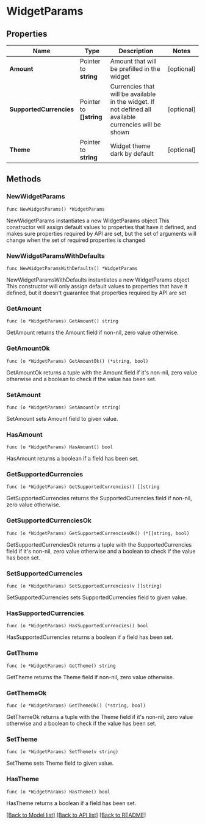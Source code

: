 # WidgetParams

## Properties

Name | Type | Description | Notes
------------ | ------------- | ------------- | -------------
**Amount** | Pointer to **string** | Amount that will be prefilled in the widget | [optional] 
**SupportedCurrencies** | Pointer to **[]string** | Currencies that will be available in the widget. If not defined all available currencies will be shown | [optional] 
**Theme** | Pointer to **string** | Widget theme dark by default | [optional] 

## Methods

### NewWidgetParams

`func NewWidgetParams() *WidgetParams`

NewWidgetParams instantiates a new WidgetParams object
This constructor will assign default values to properties that have it defined,
and makes sure properties required by API are set, but the set of arguments
will change when the set of required properties is changed

### NewWidgetParamsWithDefaults

`func NewWidgetParamsWithDefaults() *WidgetParams`

NewWidgetParamsWithDefaults instantiates a new WidgetParams object
This constructor will only assign default values to properties that have it defined,
but it doesn't guarantee that properties required by API are set

### GetAmount

`func (o *WidgetParams) GetAmount() string`

GetAmount returns the Amount field if non-nil, zero value otherwise.

### GetAmountOk

`func (o *WidgetParams) GetAmountOk() (*string, bool)`

GetAmountOk returns a tuple with the Amount field if it's non-nil, zero value otherwise
and a boolean to check if the value has been set.

### SetAmount

`func (o *WidgetParams) SetAmount(v string)`

SetAmount sets Amount field to given value.

### HasAmount

`func (o *WidgetParams) HasAmount() bool`

HasAmount returns a boolean if a field has been set.

### GetSupportedCurrencies

`func (o *WidgetParams) GetSupportedCurrencies() []string`

GetSupportedCurrencies returns the SupportedCurrencies field if non-nil, zero value otherwise.

### GetSupportedCurrenciesOk

`func (o *WidgetParams) GetSupportedCurrenciesOk() (*[]string, bool)`

GetSupportedCurrenciesOk returns a tuple with the SupportedCurrencies field if it's non-nil, zero value otherwise
and a boolean to check if the value has been set.

### SetSupportedCurrencies

`func (o *WidgetParams) SetSupportedCurrencies(v []string)`

SetSupportedCurrencies sets SupportedCurrencies field to given value.

### HasSupportedCurrencies

`func (o *WidgetParams) HasSupportedCurrencies() bool`

HasSupportedCurrencies returns a boolean if a field has been set.

### GetTheme

`func (o *WidgetParams) GetTheme() string`

GetTheme returns the Theme field if non-nil, zero value otherwise.

### GetThemeOk

`func (o *WidgetParams) GetThemeOk() (*string, bool)`

GetThemeOk returns a tuple with the Theme field if it's non-nil, zero value otherwise
and a boolean to check if the value has been set.

### SetTheme

`func (o *WidgetParams) SetTheme(v string)`

SetTheme sets Theme field to given value.

### HasTheme

`func (o *WidgetParams) HasTheme() bool`

HasTheme returns a boolean if a field has been set.


[[Back to Model list]](../README.md#documentation-for-models) [[Back to API list]](../README.md#documentation-for-api-endpoints) [[Back to README]](../README.md)


